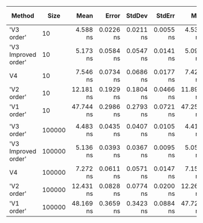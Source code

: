 ﻿| Method              | Size   |      Mean |     Error |    StdDev |    StdErr |       Min |        Q1 |    Median |        Q3 |       Max |          Op/s | Ratio |   Gen0 | Allocated | Alloc Ratio |
|---------------------|--------|----------:|----------:|----------:|----------:|----------:|----------:|----------:|----------:|----------:|--------------:|------:|-------:|----------:|------------:|
| 'V3 order'          | 10     |  4.588 ns | 0.0226 ns | 0.0211 ns | 0.0055 ns |  4.537 ns |  4.577 ns |  4.594 ns |  4.599 ns |  4.620 ns | 217,980,814.5 |  0.10 | 0.0025 |      32 B |        0.09 |
| 'V3 Improved order' | 10     |  5.173 ns | 0.0584 ns | 0.0547 ns | 0.0141 ns |  5.096 ns |  5.136 ns |  5.147 ns |  5.204 ns |  5.278 ns | 193,319,538.4 |  0.11 | 0.0025 |      32 B |        0.09 |
| V4                  | 10     |  7.546 ns | 0.0734 ns | 0.0686 ns | 0.0177 ns |  7.422 ns |  7.481 ns |  7.559 ns |  7.585 ns |  7.657 ns | 132,523,086.4 |  0.16 | 0.0070 |      88 B |        0.23 |
| 'V2 order'          | 10     | 12.181 ns | 0.1929 ns | 0.1804 ns | 0.0466 ns | 11.893 ns | 12.093 ns | 12.174 ns | 12.356 ns | 12.432 ns |  82,097,754.9 |  0.26 | 0.0115 |     144 B |        0.38 |
| 'V1 order'          | 10     | 47.744 ns | 0.2986 ns | 0.2793 ns | 0.0721 ns | 47.253 ns | 47.571 ns | 47.802 ns | 47.918 ns | 48.150 ns |  20,944,939.6 |  1.00 | 0.0299 |     376 B |        1.00 |
|                     |        |           |           |           |           |           |           |           |           |           |               |       |        |           |             |
| 'V3 order'          | 100000 |  4.483 ns | 0.0435 ns | 0.0407 ns | 0.0105 ns |  4.419 ns |  4.453 ns |  4.477 ns |  4.504 ns |  4.577 ns | 223,058,155.5 |  0.09 | 0.0025 |      32 B |        0.09 |
| 'V3 Improved order' | 100000 |  5.136 ns | 0.0393 ns | 0.0367 ns | 0.0095 ns |  5.059 ns |  5.114 ns |  5.130 ns |  5.157 ns |  5.204 ns | 194,703,860.9 |  0.11 | 0.0025 |      32 B |        0.09 |
| V4                  | 100000 |  7.272 ns | 0.0611 ns | 0.0571 ns | 0.0147 ns |  7.152 ns |  7.233 ns |  7.288 ns |  7.314 ns |  7.354 ns | 137,506,821.5 |  0.15 | 0.0070 |      88 B |        0.23 |
| 'V2 order'          | 100000 | 12.431 ns | 0.0828 ns | 0.0774 ns | 0.0200 ns | 12.261 ns | 12.405 ns | 12.438 ns | 12.475 ns | 12.578 ns |  80,442,624.8 |  0.26 | 0.0115 |     144 B |        0.38 |
| 'V1 order'          | 100000 | 48.169 ns | 0.3659 ns | 0.3423 ns | 0.0884 ns | 47.729 ns | 47.860 ns | 48.183 ns | 48.395 ns | 48.922 ns |  20,760,315.3 |  1.00 | 0.0299 |     376 B |        1.00 |